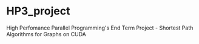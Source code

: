# HP3_project
High Perfomance Parallel Programming's End Term Project - Shortest Path Algorithms for Graphs on CUDA
